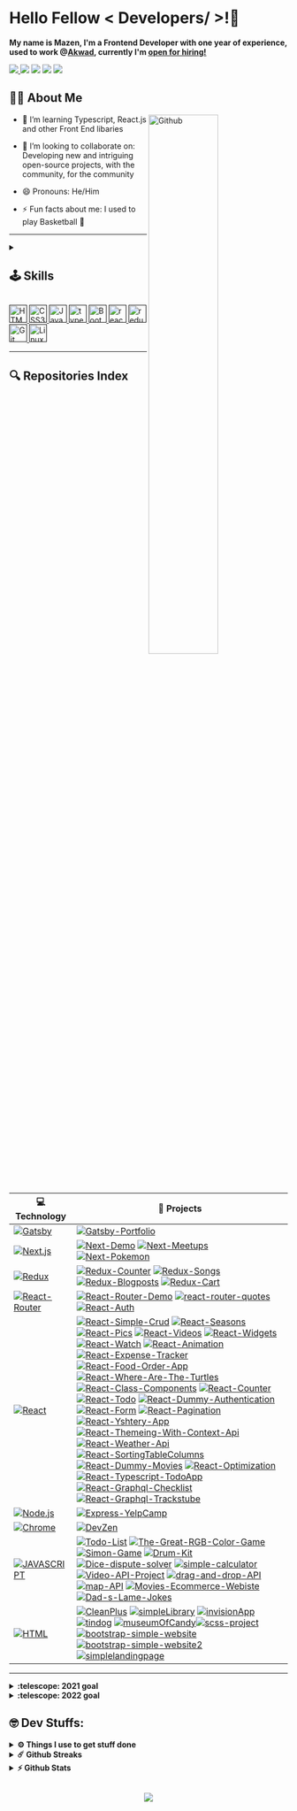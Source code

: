 # Hello Fellow < Developers/ >!👋

**My name is Mazen, I'm a Frontend Developer with one year of experience, used to work @<a href="https://akwad-arabia.com/">Akwad</a>, currently I'm <ins><a href="mailto:mazenadel19@gmail.com?subject=Hello%20Mazen">open for hiring!</a></ins>**

<a target="_blank" href="https://www.linkedin.com/in/mazenadel19/">
<img src="https://img.shields.io/badge/linkedin%20-%230077B5.svg?style=flat&logo=linkedin&logoColor=white"/>
</a>
<a href="mailto:mazenadel19@gmail.com?subject=Hello%20Mazen"><img src="https://img.shields.io/badge/gmail-%23D14836.svg?style=flat&logo=gmail&logoColor=white" /></a>
<a target="_blank" href="https://medium.com/@mazenadel19"><img src="https://img.shields.io/badge/Medium%20-%231572B6.svg?&style=flat&logo=medium&logoColor=white" /></a>
<a target="_blank" href="https://www.codewars.com/users/maz1na9el"><img src="https://img.shields.io/badge/Codewars-B1361E?&style=flat&logo=codewars&logoColor=greye" /></a>
<a href="https://profile.codersrank.io/user/mazenadel19/"><img src="https://img.shields.io/badge/-codersrank-72a0a8?style=flat&logo=CodersRank&logoColor=white" /></a>
<br>

## 👨‍💻 About Me 

 <img width="50%" align="right" alt="Github" src="https://raw.githubusercontent.com/onimur/.github/master/.resources/git-header.svg" />

- 🌱 I’m learning Typescript, React.js and other Front End libaries

- 👯 I’m looking to collaborate on: Developing new and intriguing open-source projects, with the community, for the community

- 😄 Pronouns: He/Him

- ⚡ Fun facts about me: I used to play Basketball 🏀

<hr/>



<details>
	<summary> <h2>🕹️ Skills</h2> </summary>
  <br />
	<img src="https://memegenerator.net/img/instances/80565769/what-i-do-have-are-a-very-particular-set-of-skills-skills-i-have-acquired-over-a-long-career.jpg" width="50%">

</details>


<a href=''><img src="https://raw.githubusercontent.com/rahulbanerjee26/githubAboutMeGenerator/main/icons/html.svg" alt="HTML5" height="32" width ='32px'  />
</a><a href=''><img  src="https://raw.githubusercontent.com/rahulbanerjee26/githubAboutMeGenerator/main/icons/css.svg" alt="CSS3" height="32" width ='32px' />
</a><a href=''><img  src="https://profilinator.rishav.dev/skills-assets/javascript-original.svg" alt="JavaScript" height="32" width ='32px' />
</a><a href=''><img  src="https://profilinator.rishav.dev/skills-assets/typescript-original.svg" alt="typescript" height="32" width ='32px' />
</a><a href=''><img  src="https://profilinator.rishav.dev/skills-assets/bootstrap-plain.svg" alt="Bootstrap" height="32" width ='32px' />
</a><a href=''><img  src="https://profilinator.rishav.dev/skills-assets/react-original-wordmark.svg" alt="react" height="32" width ='32px' />
</a><a href=''><img  src="https://profilinator.rishav.dev/skills-assets/redux-original.svg" alt="redux" height="32" width ='32px' /><a href=''><img  src="https://profilinator.rishav.dev/skills-assets/git-scm-icon.svg" alt="Git" height="32" width ='32px' />
</a><a href=''><img  src="https://raw.githubusercontent.com/rahulbanerjee26/githubAboutMeGenerator/main/icons/linux.svg" alt="Linux" height="32" width ='32px' />
</a><!-- </a><a href=''><img  src="https://profilinator.rishav.dev/skills-assets/nodejs-original-wordmark.svg" alt="Node.js" height="32" width ='32px' />
</a><a href=''><img  src="https://profilinator.rishav.dev/skills-assets/express-original-wordmark.svg" alt="Express.js" height="32" width ='32px' />
</a><a href=''><img  src="https://profilinator.rishav.dev/skills-assets/mongodb-original-wordmark.svg" alt="mongo" height="32" width ='32px' />
</a>-->

<hr/>

## 🔍 Repositories Index

| **💻 Technology** | **🚀 Projects** |
| - | - |
| [![Gatsby](https://img.shields.io/badge/Gatsby-663399?style=flat&logo=gatsby&logoColor=white)](https://www.gatsbyjs.com) | [![Gatsby-Portfolio](https://img.shields.io/static/v1?label=&message=Gatsby-Portfolio&color=000605&logo=github&logoColor=FFFFFF&labelColor=000605)](https://github.com/mazenadel19/Gatsby-Portfolio) |
| [![Next.js](https://img.shields.io/badge/Next.js-20232A?style=flat&logo=Next.js&logoColor=FFF)](https://nextjs.org) | [![Next-Demo](https://img.shields.io/static/v1?label=&message=Next-Demo&color=000605&logo=github&logoColor=FFFFFF&labelColor=000605)](https://github.com/mazenadel19/Next-Demo) [![Next-Meetups](https://img.shields.io/static/v1?label=&message=Next-Meetups&color=000605&logo=github&logoColor=FFFFFF&labelColor=000605)](https://github.com/mazenadel19/Next-Meetups) [![Next-Pokemon](https://img.shields.io/static/v1?label=&message=Next-Pokemon&color=000605&logo=github&logoColor=FFFFFF&labelColor=000605)](https://github.com/mazenadel19/Next-Pokemon) |
| [![Redux](https://img.shields.io/badge/Redux-593D88?style=flat&logo=redux&logoColor=white)](https://redux.js.org) | [![Redux-Counter](https://img.shields.io/static/v1?label=&message=Redux-Counter&color=000605&logo=github&logoColor=FFFFFF&labelColor=000605)](https://github.com/mazenadel19/Redux-Counter) [![Redux-Songs](https://img.shields.io/static/v1?label=&message=Redux-Songs&color=000605&logo=github&logoColor=FFFFFF&labelColor=000605)](https://github.com/mazenadel19/Redux-Songs) [![Redux-Blogposts](https://img.shields.io/static/v1?label=&message=Redux-Blogposts&color=000605&logo=github&logoColor=FFFFFF&labelColor=000605)](https://github.com/mazenadel19/Redux-Blogposts) [![Redux-Cart](https://img.shields.io/static/v1?label=&message=Redux-Cart&color=000605&logo=github&logoColor=FFFFFF&labelColor=000605)](https://github.com/mazenadel19/Redux-Cart) |
| [![React-Router](https://img.shields.io/badge/React_Router-CA4245?style=flat&logo=react-router&logoColor=white)](https://reactrouter.com) | [![React-Router-Demo](https://img.shields.io/static/v1?label=&message=React-Router-Demo&color=000605&logo=github&logoColor=FFFFFF&labelColor=000605)](https://github.com/mazenadel19/React-Router-Demo) [![react-router-quotes](https://img.shields.io/static/v1?label=&message=react-router-quotes&color=000605&logo=github&logoColor=FFFFFF&labelColor=000605)](https://github.com/mazenadel19/react-router-quotes) [![React-Auth](https://img.shields.io/static/v1?label=&message=React-Auth&color=000605&logo=github&logoColor=FFFFFF&labelColor=000605)](https://github.com/mazenadel19/React-Auth) |
| [![React](https://img.shields.io/badge/React-20232A?style=flat&logo=react&logoColor=61DAFB)](https://reactjs.org) | [![React-Simple-Crud](https://img.shields.io/static/v1?label=&message=React-Simple-Crud&color=000605&logo=github&logoColor=FFFFFF&labelColor=000605)](https://github.com/mazenadel19/React-Simple-Crud) [![React-Seasons](https://img.shields.io/static/v1?label=&message=React-Seasons&color=000605&logo=github&logoColor=FFFFFF&labelColor=000605)](https://github.com/mazenadel19/React-Seasons) [![React-Pics](https://img.shields.io/static/v1?label=&message=React-Pics&color=000605&logo=github&logoColor=FFFFFF&labelColor=000605)](https://github.com/mazenadel19/React-Pics) [![React-Videos](https://img.shields.io/static/v1?label=&message=React-Videos&color=000605&logo=github&logoColor=FFFFFF&labelColor=000605)](https://github.com/mazenadel19/React-Videos) [![React-Widgets](https://img.shields.io/static/v1?label=&message=React-Widgets&color=000605&logo=github&logoColor=FFFFFF&labelColor=000605)](https://github.com/mazenadel19/React-Widgets) [![React-Watch](https://img.shields.io/static/v1?label=&message=React-Watch&color=000605&logo=github&logoColor=FFFFFF&labelColor=000605)](https://github.com/mazenadel19/React-Watch) [![React-Animation](https://img.shields.io/static/v1?label=&message=React-Animation&color=000605&logo=github&logoColor=FFFFFF&labelColor=000605)](https://github.com/mazenadel19/React-Animation) [![React-Expense-Tracker](https://img.shields.io/static/v1?label=&message=React-Expense-Tracker&color=000605&logo=github&logoColor=FFFFFF&labelColor=000605)](https://github.com/mazenadel19/React-Expense-Tracker) [![React-Food-Order-App](https://img.shields.io/static/v1?label=&message=React-Food-Order-App&color=000605&logo=github&logoColor=FFFFFF&labelColor=000605)](https://github.com/mazenadel19/React-Food-Order-App) [![React-Where-Are-The-Turtles](https://img.shields.io/static/v1?label=&message=React-Where-Are-The-Turtles&color=000605&logo=github&logoColor=FFFFFF&labelColor=000605)](https://github.com/mazenadel19/React-Where-Are-The-Turtles) [![React-Class-Components](https://img.shields.io/static/v1?label=&message=React-Class-Components&color=000605&logo=github&logoColor=FFFFFF&labelColor=000605)](https://github.com/mazenadel19/React-Class-Components) [![React-Counter](https://img.shields.io/static/v1?label=&message=React-Counter&color=000605&logo=github&logoColor=FFFFFF&labelColor=000605)](https://github.com/mazenadel19/React-Counter) [![React-Todo](https://img.shields.io/static/v1?label=&message=React-Todo&color=000605&logo=github&logoColor=FFFFFF&labelColor=000605)](https://github.com/mazenadel19/React-Todo) [![React-Dummy-Authentication](https://img.shields.io/static/v1?label=&message=React-Dummy-Authentication&color=000605&logo=github&logoColor=FFFFFF&labelColor=000605)](https://github.com/mazenadel19/React-Dummy-Authentication) [![React-Form](https://img.shields.io/static/v1?label=&message=React-Form&color=000605&logo=github&logoColor=FFFFFF&labelColor=000605)](https://github.com/mazenadel19/React-Form) [![React-Pagination](https://img.shields.io/static/v1?label=&message=React-Pagination&color=000605&logo=github&logoColor=FFFFFF&labelColor=000605)](https://github.com/mazenadel19/React-Pagination) [![React-Yshtery-App](https://img.shields.io/static/v1?label=&message=React-Yshtery-App&color=000605&logo=github&logoColor=FFFFFF&labelColor=000605)](https://github.com/mazenadel19/React-Yshtery-App) [![React-Themeing-With-Context-Api](https://img.shields.io/static/v1?label=&message=React-Themeing-With-Context-Api&color=000605&logo=github&logoColor=FFFFFF&labelColor=000605)](https://github.com/mazenadel19/React-Themeing-With-Context-Api) [![React-Weather-Api](https://img.shields.io/static/v1?label=&message=React-Weather-Api&color=000605&logo=github&logoColor=FFFFFF&labelColor=000605)](https://github.com/mazenadel19/React-Weather-Api) [![React-SortingTableColumns](https://img.shields.io/static/v1?label=&message=React-SortingTableColumns&color=000605&logo=github&logoColor=FFFFFF&labelColor=000605)](https://github.com/mazenadel19/React-SortingTableColumns) [![React-Dummy-Movies](https://img.shields.io/static/v1?label=&message=React-Dummy-Movies&color=000605&logo=github&logoColor=FFFFFF&labelColor=000605)](https://github.com/mazenadel19/React-Dummy-Movies) [![React-Optimization](https://img.shields.io/static/v1?label=&message=React-Optimization&color=000605&logo=github&logoColor=FFFFFF&labelColor=000605)](https://github.com/mazenadel19/React-Optimization) [![React-Typescript-TodoApp](https://img.shields.io/static/v1?label=&message=React-Typescript-TodoApp&color=000605&logo=github&logoColor=FFFFFF&labelColor=000605)](https://github.com/mazenadel19/React-Typescript-TodoApp) [![React-Graphql-Checklist](https://img.shields.io/static/v1?label=&message=React-Graphql-Checklist&color=000605&logo=github&logoColor=FFFFFF&labelColor=000605)](https://github.com/mazenadel19/React-Graphql-Checklist) [![React-Graphql-Trackstube](https://img.shields.io/static/v1?label=&message=React-Graphql-Trackstube&color=000605&logo=github&logoColor=FFFFFF&labelColor=000605)](https://github.com/mazenadel19/React-Graphql-Trackstube) |
| [![Node.js](https://img.shields.io/badge/Node.js-43853D?style=flat&logo=node.js&logoColor=white)](https://nodejs.org/en/) | [![Express-YelpCamp](https://img.shields.io/static/v1?label=&message=Express-YelpCamp&color=000605&logo=github&logoColor=FFFFFF&labelColor=000605)](https://github.com/mazenadel19/Express-YelpCamp)  |
| [![Chrome](https://img.shields.io/badge/Google_chrome-4285F4?style=flat&logo=Google-chrome&logoColor=white)](#) | [![DevZen](https://img.shields.io/static/v1?label=&message=DevZen&color=000605&logo=github&logoColor=FFFFFF&labelColor=000605)](https://github.com/mazenadel19/DevZen) |
| [![JAVASCRIPT](https://img.shields.io/badge/JavaScript-323330?style=flat&logo=javascript&logoColor=F7DF1E)](#)  | [![Todo-List](https://img.shields.io/static/v1?label=&message=Todo-List&color=000605&logo=github&logoColor=FFFFFF&labelColor=000605)](https://github.com/mazenadel19/Todo-List) [![The-Great-RGB-Color-Game](https://img.shields.io/static/v1?label=&message=The-Great-RGB-Color-Game&color=000605&logo=github&logoColor=FFFFFF&labelColor=000605)](https://github.com/mazenadel19/The-Great-RGB-Color-Game) [![Simon-Game](https://img.shields.io/static/v1?label=&message=Simon-Game&color=000605&logo=github&logoColor=FFFFFF&labelColor=000605)](https://github.com/mazenadel19/Simon-Game) [![Drum-Kit](https://img.shields.io/static/v1?label=&message=Drum-Kit&color=000605&logo=github&logoColor=FFFFFF&labelColor=000605)](https://github.com/mazenadel19/Drum-Kit) [![Dice-dispute-solver](https://img.shields.io/static/v1?label=&message=Dice-dispute-solver&color=000605&logo=github&logoColor=FFFFFF&labelColor=000605)](https://github.com/mazenadel19/Dice-dispute-solver) [![simple-calculator](https://img.shields.io/static/v1?label=&message=simple-calculator&color=000605&logo=github&logoColor=FFFFFF&labelColor=000605)](https://github.com/mazenadel19/simple-calculator)[![Video-API-Project](https://img.shields.io/static/v1?label=&message=Video-API-Project&color=000605&logo=github&logoColor=FFFFFF&labelColor=000605)](https://github.com/mazenadel19/Video-API-Project) [![drag-and-drop-API](https://img.shields.io/static/v1?label=&message=drag-and-drop-API&color=000605&logo=github&logoColor=FFFFFF&labelColor=000605)](https://github.com/mazenadel19/drag-and-drop-API) [![map-API](https://img.shields.io/static/v1?label=&message=map-API&color=000605&logo=github&logoColor=FFFFFF&labelColor=000605)](https://github.com/mazenadel19/map-API) [![Movies-Ecommerce-Webiste](https://img.shields.io/static/v1?label=&message=Movies-Ecommerce-Webiste&color=000605&logo=github&logoColor=FFFFFF&labelColor=000605)](https://github.com/mazenadel19/Movies-Ecommerce-Webiste) [![Dad-s-Lame-Jokes](https://img.shields.io/static/v1?label=&message=Dad-s-Lame-Jokes&color=000605&logo=github&logoColor=FFFFFF&labelColor=000605)](https://github.com/mazenadel19/Dad-s-Lame-Jokes)|
| [![HTML](https://img.shields.io/static/v1?label=&message=HTML&color=E34F26&logo=html5&logoColor=FFFFFF)](#) | [![CleanPlus](https://img.shields.io/static/v1?label=&message=CleanPlus&color=000605&logo=github&logoColor=FFFFFF&labelColor=000605)](https://github.com/mazenadel19/CleanPlus) [![simpleLibrary](https://img.shields.io/static/v1?label=&message=simpleLibrary&color=000605&logo=github&logoColor=FFFFFF&labelColor=000605)](https://github.com/mazenadel19/simpleLibrary) [![invisionApp](https://img.shields.io/static/v1?label=&message=invisionApp&color=000605&logo=github&logoColor=FFFFFF&labelColor=000605)](https://github.com/mazenadel19/invisionApp) [![tindog](https://img.shields.io/static/v1?label=&message=tindog&color=000605&logo=github&logoColor=FFFFFF&labelColor=000605)](https://github.com/mazenadel19/tindog) [![museumOfCandy](https://img.shields.io/static/v1?label=&message=museumOfCandy&color=000605&logo=github&logoColor=FFFFFF&labelColor=000605)](https://github.com/mazenadel19/museumOfCandy)[![scss-project](https://img.shields.io/static/v1?label=&message=scss-project&color=000605&logo=github&logoColor=FFFFFF&labelColor=000605)](https://github.com/mazenadel19/scss-project)[![bootstrap-simple-website](https://img.shields.io/static/v1?label=&message=bootstrap-simple-website&color=000605&logo=github&logoColor=FFFFFF&labelColor=000605)](https://github.com/mazenadel19/bootstrap-simple-website)[![bootstrap-simple-website2](https://img.shields.io/static/v1?label=&message=bootstrap-simple-website2&color=000605&logo=github&logoColor=FFFFFF&labelColor=000605)](https://github.com/mazenadel19/bootstrap-simple-website2) [![simplelandingpage](https://img.shields.io/static/v1?label=&message=simplelandingpage&color=000605&logo=github&logoColor=FFFFFF&labelColor=000605)](https://github.com/mazenadel19/simplelandingpage)|

<hr />

<details>
  <summary><b>:telescope: 2021 goal</b></summary>
<br>
  Get a fulltime job as a Frontend Developer ✔️
</details>

<details>
  <summary><b>:telescope: 2022 goal</b></summary>
<br>
  Become a Mid-Level Developer 
</details>

## 🤓 Dev Stuffs:

<details>
  <br />
  <summary><b>⚙️ Things I use to get stuff done</b></summary>
  	<ul>
  	    <li><b>OS:</b> Mint 20.04</li>
	    <li><b>Laptop: </b> Aspire-E5 (i5)</li>
  	    <li><b>Browser: </b> Chrome Web Browser</li>
	    <li><b>Terminal: </b> ZSH: Terminator</li>
	    <li><b>Code Editor:</b> VSCode </li>
	    <li><b>To Stay Updated:</b> Dev.to, Medium, Linkedin and Twitter.</li>
	    <br />
</details>

<details>
  <summary><b>☄️ Github Streaks</b></summary>

  <br />
  <img height="180em" src="https://github-readme-streak-stats.herokuapp.com/?user=mazenadel19&hide_border=true" />
</details>

<details>
  <summary><b>⚡ Github Stats</b></summary>

  <br />
  <img height="180em" width="47%" align="left" src="https://github-readme-stats.vercel.app/api?username=mazenadel19&show_icons=true&hide_border=true&&count_private=true&include_all_commits=true" />
  <img height="180em" width="47%" align="right" src="https://github-readme-stats.vercel.app/api/top-langs/?username=mazenadel19&exclude_repo=KNN-Image-Classification&show_icons=true&hide_border=true&layout=compact&langs_count=8"/>
</details>

<br>

<p align="center">
  <img align="center" src="https://media.giphy.com/media/lD76yTC5zxZPG/giphy.gif">
</p>
